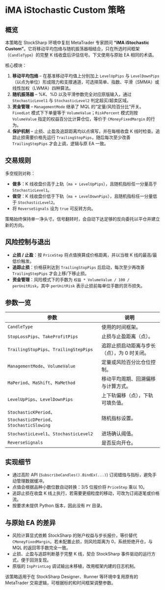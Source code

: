 # iMA iStochastic Custom 策略

## 概览
本策略在 StockSharp 环境中复刻 MetaTrader 专家顾问 **“iMA iStochastic Custom”**。它将移动平均包络与随机振荡器相结合，只在所选时间框架（`CandleType`）的完整 K 线收盘后评估信号。下文使用与原始 EA 相同的术语。

核心模块：

1. **移动平均包络** – 在基准移动平均值上分别加上 `LevelUpPips` 与 `LevelDownPips`（以点为单位）形成阻力和支撑通道，可选择简单、指数、平滑（SMMA）或线性加权（LWMA）四种算法。
2. **随机振荡器** – %K、%D 以及平滑参数完全对应原版输入，通过 `StochasticLevel1` 与 `StochasticLevel2` 判定超买/超卖区域。
3. **资金管理** – `ManagementMode` 继承了 MQL 的“定量/风险百分比”开关。`FixedLot` 模式下下单量等于 `VolumeValue`；`RiskPercent` 模式则按 `VolumeValue` 指定的权益百分比计算仓位，等价于 `CMoneyFixedMargin` 的行为。
4. **保护机制** – 止损、止盈及追踪距离均以点填写，并在每根收盘 K 线时检查。追踪止损需要价格先运行 `TrailingStopPips`，随后每次至少改善 `TrailingStepPips` 才会上调，逻辑与原 EA 一致。

## 交易规则
多空规则对称：

- **做多**：K 线收盘价高于上轨（`ma + LevelUpPips`），且随机指标任一分量高于 `StochasticLevel1`。
- **做空**：K 线收盘价低于下轨（`ma + LevelDownPips`），且随机指标任一分量低于 `StochasticLevel2`。
- 将 `ReverseSignals` 设为 `true` 可反转方向。

策略始终保持单一净头寸。信号翻转时，会自动下达足够的反向委托以平仓并建立新的方向。

## 风险控制与退出
- **止损 / 止盈**：按 `PriceStep` 将点值换算成价格距离，并以当根 K 线的最高/最低价触发。
- **追踪止损**：价格获利达到 `TrailingStopPips` 后启动，每次至少再改善 `TrailingStepPips` 才会上移/下移止损。
- **资金管理**：风险模式下的手数为 `权益 * VolumeValue / 100 / perUnitRisk`，其中 `perUnitRisk` 表示止损前每单位手数的货币损失。

## 参数一览
| 参数 | 说明 |
|------|------|
| `CandleType` | 使用的时间框架。 |
| `StopLossPips`、`TakeProfitPips` | 止损与止盈距离（点）。 |
| `TrailingStopPips`、`TrailingStepPips` | 追踪止损启动距离与步长（点），为 0 时关闭。 |
| `ManagementMode`、`VolumeValue` | 定量或风险百分比仓位控制。 |
| `MaPeriod`、`MaShift`、`MaMethod` | 移动平均周期、回溯偏移与计算方式。 |
| `LevelUpPips`、`LevelDownPips` | 上下轨偏移（点），下轨可填负值。 |
| `StochasticKPeriod`、`StochasticDPeriod`、`StochasticSlowing` | 随机指标设置。 |
| `StochasticLevel1`、`StochasticLevel2` | 进场确认阈值。 |
| `ReverseSignals` | 是否反向开仓。 |

## 实现细节
- 通过高阶 API (`SubscribeCandles().BindEx(...)`) 订阅蜡烛与指标，避免手动管理数据缓冲。
- 点值会根据品种小数位数自动转换：3/5 位报价将 `PriceStep` 乘以 10。
- 追踪止损在收盘 K 线上执行，若需要更细粒度的移动，可改为订阅逐笔或价格流。
- 按要求未提供 Python 版本，因此没有 `PY` 目录。

## 与原始 EA 的差异
- 风险计算显式依赖 StockSharp 的账户权益与步长报价，等价替代 `CMoneyFixedMargin`。若未配置止损，则风险距离为 0，系统拒绝开仓，与 MQL 的返回零手数完全一致。
- 止损、止盈与追踪判断基于完整 K 线，契合 StockSharp 事件驱动的运行方式，便于回测复现。
- 原版的 `InpPrintLog` 调试输出未移植，改用框架内建的日志机制。

该策略适用于在 StockSharp Designer、Runner 等环境中复用原有的 MetaTrader 交易逻辑，可根据标的和时间框架调整参数。
